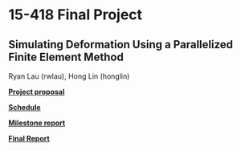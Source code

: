 # 15-418 Final Project
## Simulating Deformation Using a Parallelized Finite Element Method
Ryan Lau (rwlau), Hong Lin (honglin)

[**Project proposal**](/proposal)

[**Schedule**](/schedule)

[**Milestone report**](/milestone)

[**Final Report**](/report.pdf)
